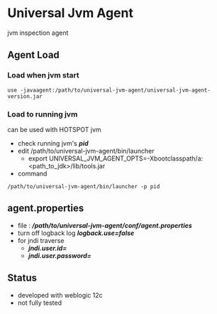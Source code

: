 # Universal Jvm Agent

jvm inspection agent

## Agent Load

### Load when jvm start

```
use -javaagent:/path/to/universal-jvm-agent/universal-jvm-agent-version.jar
```
### Load to running jvm

can be used with HOTSPOT jvm

* check running jvm's ___pid___
* edit /path/to/universal-jvm-agent/bin/launcher
    * export UNIVERSAL_JVM_AGENT_OPTS=-Xbootclasspath/a:<path_to_jdk>/lib/tools.jar
* command
```
/path/to/universal-jvm-agent/bin/launcher -p pid
```

## agent.properties

* file :  ___/path/to/universal-jvm-agent/conf/agent.properties___
* turn off logback log ___logback.use=false___
* for jndi traverse 
    * ___jndi.user.id=___
    * ___jndi.user.password=___

## Status

* developed with weblogic 12c
* not fully tested

